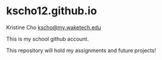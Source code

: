 # kscho12.github.io

Kristine Cho
kscho@my.waketech.edu

This is my school github account.

This repository will hold my assignments and future projects!